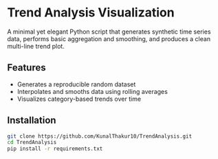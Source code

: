 # Trend Analysis Visualization

A minimal yet elegant Python script that generates synthetic time series data, performs basic aggregation and smoothing, and produces a clean multi-line trend plot.

## Features
- Generates a reproducible random dataset
- Interpolates and smooths data using rolling averages
- Visualizes category-based trends over time

## Installation
```bash
git clone https://github.com/KunalThakur10/TrendAnalysis.git
cd TrendAnalysis
pip install -r requirements.txt
